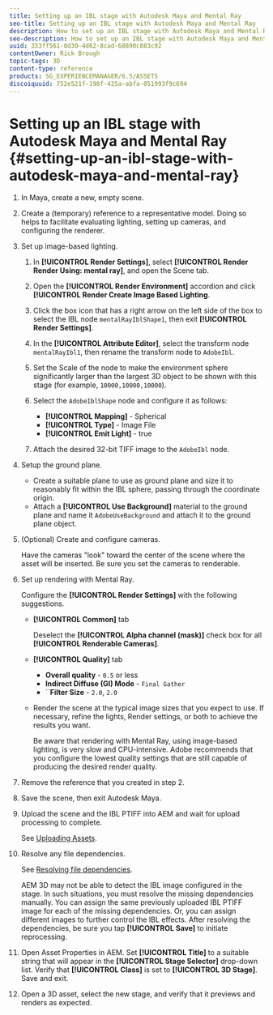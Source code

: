 ```yaml
---
title: Setting up an IBL stage with Autodesk Maya and Mental Ray
seo-title: Setting up an IBL stage with Autodesk Maya and Mental Ray
description: How to set up an IBL stage with Autodesk Maya and Mental Ray
seo-description: How to set up an IBL stage with Autodesk Maya and Mental Ray
uuid: 353ff561-0d30-4d62-8cad-68890c883c92
contentOwner: Rick Brough
topic-tags: 3D
content-type: reference
products: SG_EXPERIENCEMANAGER/6.5/ASSETS
discoiquuid: 752e521f-198f-425a-abfa-051993f9c694
---
```


# Setting up an IBL stage with Autodesk Maya and Mental Ray {#setting-up-an-ibl-stage-with-autodesk-maya-and-mental-ray}

1. In Maya, create a new, empty scene.

1. Create a (temporary) reference to a representative model. Doing so helps to facilitate evaluating lighting, setting up cameras, and configuring the renderer.
1. Set up image-based lighting.

    1. In **[!UICONTROL Render Settings]**, select **[!UICONTROL Render Render Using: mental ray]**, and open the Scene tab.
    1. Open the **[!UICONTROL Render Environment]** accordion and click **[!UICONTROL Render Create Image Based Lighting**.
    1. Click the box icon that has a right arrow on the left side of the box to select the IBL node `mentalRayIblShape1`, then exit **[!UICONTROL Render Settings]**.
    1. In the **[!UICONTROL Attribute Editor]**, select the transform node `mentalRayIbl1`, then rename the transform node to `AdobeIbl`.
    1. Set the Scale of the node to make the environment sphere significantly larger than the largest 3D object to be shown with this stage (for example, `10000,10000,10000`).
    1. Select the `AdobeIblShape` node and configure it as follows:

        * **[!UICONTROL Mapping]** - Spherical
        * **[!UICONTROL Type]** - Image File
        * **[!UICONTROL Emit Light]** - true

    1. Attach the desired 32-bit TIFF image to the `AdobeIbl` node.

1. Setup the ground plane.

    * Create a suitable plane to use as ground plane and size it to reasonably fit within the IBL sphere, passing through the coordinate origin.
    * Attach a **[!UICONTROL Use Background]** material to the ground plane and name it `AdobeUseBackground` and attach it to the ground plane object.

1. (Optional) Create and configure cameras.

   Have the cameras "look" toward the center of the scene where the asset will be inserted. Be sure you set the cameras to renderable.

1. Set up rendering with Mental Ray.

   Configure the **[!UICONTROL Render Settings]** with the following suggestions.

    * **[!UICONTROL Common]** tab

      Deselect the **[!UICONTROL Alpha channel (mask)]** check box for all **[!UICONTROL Renderable Cameras]**.

    * **[!UICONTROL Quality]** tab

        * **Overall quality** - `0.5` or less
        * **Indirect Diffuse (GI) Mode** - `Final Gather`
        * ``**Filter Size** - `2.0`, `2.0`

    * Render the scene at the typical image sizes that you expect to use. If necessary, refine the lights, Render settings, or both to achieve the results you want.

      Be aware that rendering with Mental Ray, using image-based lighting, is very slow and CPU-intensive. Adobe recommends that you configure the lowest quality settings that are still capable of producing the desired render quality.

1. Remove the reference that you created in step 2.

1. Save the scene, then exit Autodesk Maya.

1. Upload the scene and the IBL PTIFF into AEM and wait for upload processing to complete.

   See [Uploading Assets](managing-assets-touch-ui.md#uploading-assets).

1. Resolve any file dependencies.

   See [Resolving file dependencies](resolve-file-dependencies.md).

   AEM 3D may not be able to detect the IBL image configured in the stage. In such situations, you must resolve the missing dependencies manually. You can assign the same previously uploaded IBL PTIFF image for each of the missing dependencies. Or, you can assign different images to further control the IBL effects. After resolving the dependencies, be sure you tap **[!UICONTROL Save]** to initiate reprocessing.

1. Open Asset Properties in AEM. Set **[!UICONTROL Title]** to a suitable string that will appear in the **[!UICONTROL Stage Selector]** drop-down list. Verify that **[!UICONTROL Class]** is set to **[!UICONTROL 3D Stage]**. Save and exit.

1. Open a 3D asset, select the new stage, and verify that it previews and renders as expected.

